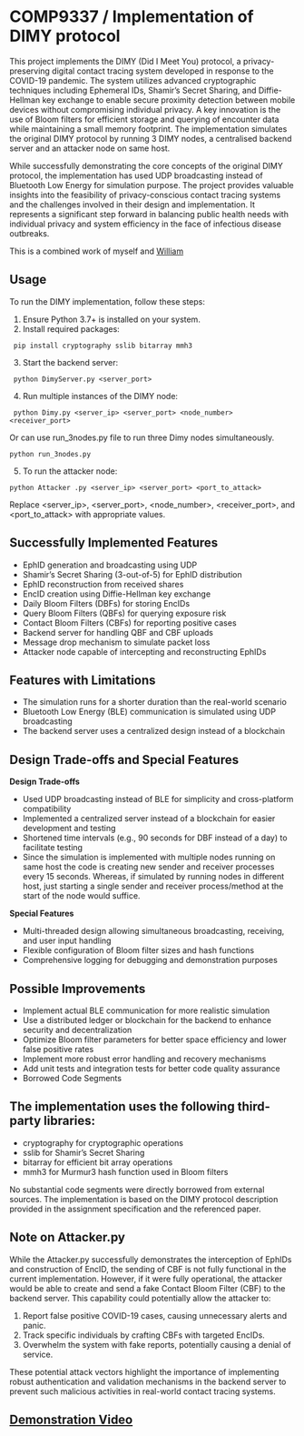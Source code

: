 # COMP9337 / Implementation of DIMY protocol

 This project implements the DIMY (Did I Meet You) protocol, a privacy-preserving digital contact
 tracing system developed in response to the COVID-19 pandemic. The system utilizes advanced
 cryptographic techniques including Ephemeral IDs, Shamir’s Secret Sharing, and Diffie-Hellman key
 exchange to enable secure proximity detection between mobile devices without compromising individual
 privacy. A key innovation is the use of Bloom filters for efficient storage and querying of encounter
 data while maintaining a small memory footprint. The implementation simulates the original DIMY
 protocol by running 3 DIMY nodes, a centralised backend server and an attacker node on same host.

 While successfully demonstrating the core concepts of the original DIMY protocol, the implementation
 has used UDP broadcasting instead of Bluetooth Low Energy for simulation purpose. The project provides 
 valuable insights into the feasibility of privacy-conscious contact tracing systems and the challenges 
 involved in their design and implementation. It represents a significant step forward in balancing public
 health needs with individual privacy and system efficiency in the face of infectious disease outbreaks.

This is a combined work of myself and [William](https://github.com/WilliamDjo)

## Usage

To run the DIMY implementation, follow these steps:

 1. Ensure Python 3.7+ is installed on your system.
 2. Install required packages:
```
 pip install cryptography sslib bitarray mmh3
```
 3. Start the backend server:
```
 python DimyServer.py <server_port>
```
 4. Run multiple instances of the DIMY node:
```
 python Dimy.py <server_ip> <server_port> <node_number> <receiver_port>
```
Or can use run_3nodes.py file to run three Dimy nodes simultaneously.
```
python run_3nodes.py
```
 5. To run the attacker node:
```
python Attacker .py <server_ip> <server_port> <port_to_attack>
```
 Replace <server_ip>, <server_port>, <node_number>, <receiver_port>, and <port_to_attack>
 with appropriate values.


## Successfully Implemented Features

 - EphID generation and broadcasting using UDP
 - Shamir’s Secret Sharing (3-out-of-5) for EphID distribution
 - EphID reconstruction from received shares
 - EncID creation using Diffie-Hellman key exchange
 - Daily Bloom Filters (DBFs) for storing EncIDs
 - Query Bloom Filters (QBFs) for querying exposure risk
 - Contact Bloom Filters (CBFs) for reporting positive cases
 - Backend server for handling QBF and CBF uploads
 - Message drop mechanism to simulate packet loss
 - Attacker node capable of intercepting and reconstructing EphIDs
 
##  Features with Limitations

 - The simulation runs for a shorter duration than the real-world scenario
 - Bluetooth Low Energy (BLE) communication is simulated using UDP broadcasting
 - The backend server uses a centralized design instead of a blockchain

 ## Design Trade-offs and Special Features

 **Design Trade-offs**

 - Used UDP broadcasting instead of BLE for simplicity and cross-platform compatibility
 - Implemented a centralized server instead of a blockchain for easier development and testing
 - Shortened time intervals (e.g., 90 seconds for DBF instead of a day) to facilitate testing
 - Since the simulation is implemented with multiple nodes running on same host the code is creating
 new sender and receiver processes every 15 seconds. Whereas, if simulated by running nodes in
 different host, just starting a single sender and receiver process/method at the start of the node
 would suffice.

 **Special Features**

 - Multi-threaded design allowing simultaneous broadcasting, receiving, and user input handling
 - Flexible configuration of Bloom filter sizes and hash functions
 - Comprehensive logging for debugging and demonstration purposes

## Possible Improvements

 - Implement actual BLE communication for more realistic simulation
 - Use a distributed ledger or blockchain for the backend to enhance security and decentralization
 - Optimize Bloom filter parameters for better space efficiency and lower false positive rates
 - Implement more robust error handling and recovery mechanisms
 - Add unit tests and integration tests for better code quality assurance
 - Borrowed Code Segments

 ## The implementation uses the following third-party libraries:

 - cryptography for cryptographic operations
 - sslib for Shamir’s Secret Sharing
 - bitarray for efficient bit array operations
 - mmh3 for Murmur3 hash function used in Bloom filters

 No substantial code segments were directly borrowed from external sources. The implementation
 is based on the DIMY protocol description provided in the assignment specification and the referenced
 paper.

## Note on Attacker.py

 While the Attacker.py successfully demonstrates the interception of EphIDs and construction of EncID,
 the sending of CBF is not fully functional in the current implementation. However, if it were fully
 operational, the attacker would be able to create and send a fake Contact Bloom Filter (CBF) to the
 backend server. This capability could potentially allow the attacker to:

 1. Report false positive COVID-19 cases, causing unnecessary alerts and panic.
 2. Track specific individuals by crafting CBFs with targeted EncIDs.
 3. Overwhelm the system with fake reports, potentially causing a denial of service.

 These potential attack vectors highlight the importance of implementing robust authentication and
 validation mechanisms in the backend server to prevent such malicious activities in real-world contact
 tracing systems.

## [Demonstration Video](https://youtu.be/5cX5PKoUveQ)
